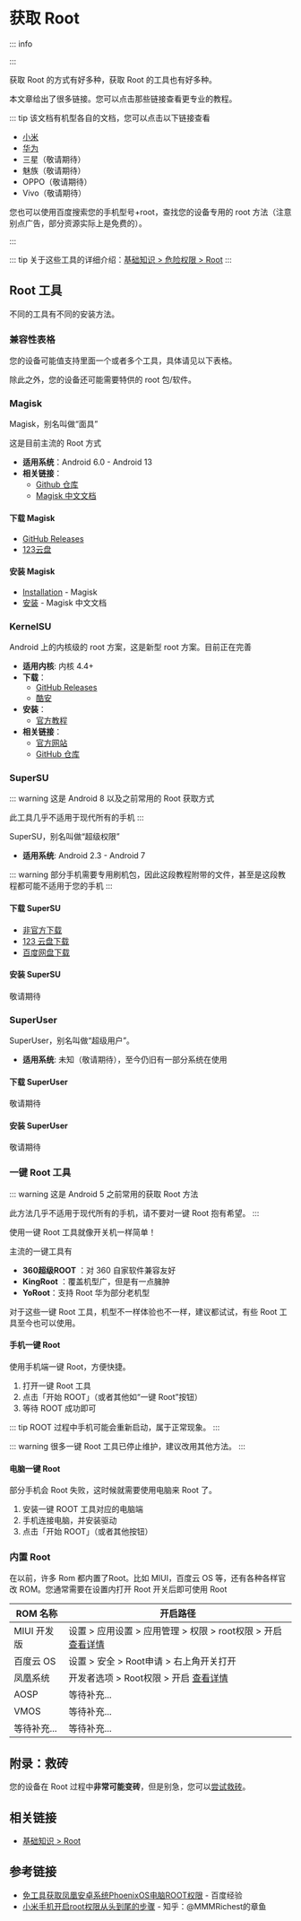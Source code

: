 # 获取 Root

::: info
<!--@include: @/normal/danger_permissions/root/summary.md -->
:::

获取 Root 的方式有好多种，获取 Root 的工具也有好多种。

<!-- 本文章按照 Root 工具的顺序展开编写。 -->

本文章给出了很多链接。您可以点击那些链接查看更专业的教程。

::: tip
该文档有机型各自的文档，您可以点击以下链接查看

* [小米](./xiaomi/index.md)
* [华为](./huawei/index.md)
* 三星（敬请期待）
* 魅族（敬请期待）
* OPPO（敬请期待）
* Vivo（敬请期待）

您也可以使用百度搜索您的手机型号+root，查找您的设备专用的 root 方法（注意别点广告，部分资源实际上是免费的）。

<SearchBox content="红米 Note 11 5G root"/>

:::

::: tip
关于这些工具的详细介绍：[基础知识 > 危险权限 > Root](/normal/danger_permissions/root/index.md)
:::

## Root 工具

不同的工具有不同的安装方法。

### 兼容性表格

您的设备可能值支持里面一个或者多个工具，具体请见以下表格。

<!--@include: @/normal/danger_permissions/root/compatibility.md -->

除此之外，您的设备还可能需要特供的 root 包/软件。

### Magisk <Badge type="tip" text="推荐" />

Magisk，别名叫做“面具”

这是目前主流的 Root 方式

* **适用系统**：Android 6.0 - Android 13
* **相关链接**：
  * [Github 仓库](https://github.com/topjohnwu/Magisk) <Badge type="tip" text="官方" />
  * [Magisk 中文文档](https://jesse205.github.io/MagiskChineseDocument/)

#### 下载 Magisk

* [GitHub Releases](https://github.com/topjohnwu/Magisk/releases/latest) <Badge type="tip" text="官方" />
* [123云盘](https://www.123pan.com/s/G7a9-mjek.html) <Badge type="tip" text="本站搬运" />

#### 安装 Magisk

* [Installation](https://topjohnwu.github.io/Magisk/install.html) - Magisk <Badge type="tip" text="官方" />
* [安装](https://jesse205.github.io/MagiskChineseDocument/install.html) - Magisk 中文文档 <Badge type="warning" text="非官方" /> <Badge type="tip" text="本站汉化" />

### KernelSU <Badge type="tip" text="推荐" />

Android 上的内核级的 root 方案，这是新型 root 方案。目前正在完善

* **适用内核**: 内核 4.4+
* **下载**：
  * [GitHub Releases](https://github.com/tiann/KernelSU/releases) <Badge type="tip" text="官方" />
  * [酷安](https://www.coolapk.com/apk/me.weishu.kernelsu) <Badge type="tip" text="官方" />
* **安装**：
  * [官方教程](https://kernelsu.org/zh_CN/guide/installation.html) <Badge type="tip" text="官方" />
* **相关链接**：
  * [官方网站](https://kernelsu.org/) <Badge type="tip" text="官方" />
  * [GitHub 仓库](https://github.com/tiann/KernelSU) <Badge type="tip" text="官方" />

### SuperSU

::: warning
这是 Android 8 以及之前常用的 Root 获取方式

此工具几乎不适用于现代所有的手机
:::

SuperSU，别名叫做“超级权限”

* **适用系统**: Android 2.3 - Android 7

::: warning
部分手机需要专用刷机包，因此这段教程附带的文件，甚至是这段教程都可能不适用于您的手机
:::

#### 下载 SuperSU

* [非官方下载](https://supersuroot.org/download/)
* [123 云盘下载](https://www.123pan.com/s/G7a9-mpek) <Badge type="tip" text="本站搬运" />
* [百度网盘下载](https://pan.baidu.com/s/1D-xltDWSZHZmKbqULMknsw?pwd=jxnb) <Badge type="tip" text="提取码：jxnb" /> <Badge type="warning" text="本站搬运但未知安全性" />

#### 安装 SuperSU

敬请期待

### SuperUser

SuperUser，别名叫做“超级用户”。

* **适用系统**: 未知（敬请期待），至今仍旧有一部分系统在使用

#### 下载 SuperUser

敬请期待

#### 安装 SuperUser

敬请期待

### 一键 Root 工具

::: warning
这是 Android 5 之前常用的获取 Root 方法

此方法几乎不适用于现代所有的手机，请不要对一键 Root 抱有希望。
:::

使用一键 Root 工具就像开关机一样简单！

主流的一键工具有

* **360超级ROOT** <Badge type="warning" text="已停止运营" />：对 360 自家软件兼容友好 <Badge type="tip" text="老设备推荐" />
* **KingRoot** <Badge type="warning" text="已停止运营" />：覆盖机型广，但是有一点臃肿 <Badge type="tip" text="老设备推荐" />
* **YoRoot**：支持 Root 华为部分老机型

对于这些一键 Root 工具，机型不一样体验也不一样，建议都试试，有些 Root 工具至今也可以使用。

#### 手机一键 Root

使用手机端一键 Root，方便快捷。

1. 打开一键 Root 工具
2. 点击「开始 ROOT」（或者其他如“一键 Root”按钮）
3. 等待 ROOT 成功即可

::: tip
ROOT 过程中手机可能会重新启动，属于正常现象。
:::

::: warning
很多一键 Root 工具已停止维护，建议改用其他方法。
:::

#### 电脑一键 Root

部分手机会 Root 失败，这时候就需要使用电脑来 Root 了。

1. 安装一键 ROOT 工具对应的电脑端
2. 手机连接电脑，并安装驱动
3. 点击「开始 ROOT」（或者其他按钮）

### 内置 Root

在以前，许多 Rom 都内置了Root。比如 MIUI，百度云 OS 等，还有各种各样官改 ROM。您通常需要在设置内打开 Root 开关后即可使用 Root

| ROM 名称                                           | 开启路径                                                                     |
| -------------------------------------------------- | ---------------------------------------------------------------------------- |
| MIUI 开发版 <Badge type="warning" text="老版本" /> | 设置 > 应用设置 > 应用管理 > 权限 > root权限 > 开启 [查看详情][MIUI官方Root] |
| 百度云 OS                                          | 设置 > 安全 > Root申请 > 右上角开关打开                                      |
| 凤凰系统                                           | 开发者选项 > Root权限 > 开启 [查看详情][凤凰系统官方Root]                    |
| AOSP <Badge type="warning" text="部分版本" />      | 等待补充...                                                                  |
| VMOS                                               | 等待补充...                                                                  |
| 等待补充...                                        | 等待补充...                                                                  |

## 附录：救砖

您的设备在 Root 过程中**非常可能变砖**，但是别急，您可以[尝试救砖](/rescuing/index.md)。

## 相关链接

* [基础知识 > Root](/normal/danger_permissions/root/index.md)

## 参考链接

* [免工具获取凤凰安卓系统PhoenixOS电脑ROOT权限][凤凰系统官方Root] - 百度经验
* [小米手机开启root权限从头到尾的步骤][MIUI官方Root] - 知乎：@MMMRichest的章鱼

[凤凰系统官方Root]: https://jingyan.baidu.com/article/020278114e0fa01bcc9ce5ad.html
[MIUI官方Root]: https://zhuanlan.zhihu.com/p/499270772
